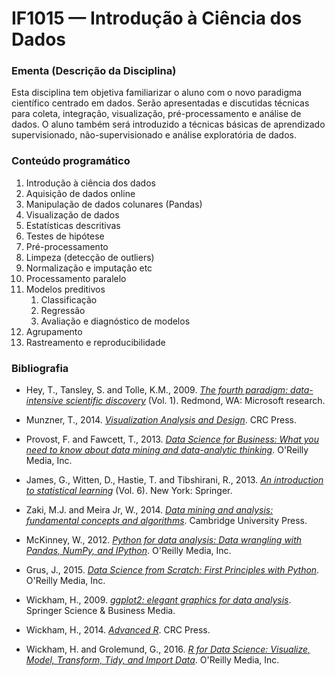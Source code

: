 # IF1015 &mdash; Introdução à Ciência dos Dados 


### Ementa (Descrição da Disciplina)

Esta disciplina tem objetiva familiarizar o aluno com o novo paradigma científico 
centrado em dados. Serão apresentadas e discutidas técnicas para coleta, integração, 
visualização, pré-processamento e análise de dados. 
O aluno também será introduzido a técnicas básicas de aprendizado supervisionado, 
não-supervisionado e análise exploratória de dados.

### Conteúdo programático

1. Introdução à ciência dos dados
2. Aquisição de dados online
3. Manipulação de dados colunares (Pandas)
4. Visualização de dados 
5. Estatísticas descritivas
6. Testes de hipótese
7. Pré-processamento
  1. Limpeza (detecção de outliers)
  2. Normalização e imputação etc
8. Processamento paralelo
9. Modelos preditivos
    1. Classificação 
    2. Regressão 
    3. Avaliação e diagnóstico de modelos
10. Agrupamento
11. Rastreamento e reproducibilidade


### Bibliografia

- Hey, T., Tansley, S. and Tolle, K.M., 2009. [*The fourth paradigm: data-intensive
scientific discovery*](https://www.microsoft.com/en-us/research/publication/fourth-paradigm-data-intensive-scientific-discovery/) (Vol. 1). Redmond, WA: Microsoft research.

- Munzner, T., 2014. [*Visualization Analysis and Design*](https://www.crcpress.com/Visualization-Analysis-and-Design/Munzner/p/book/9781466508910). CRC Press.

- Provost, F. and Fawcett, T., 2013. [*Data Science for Business: What you need to
know about data mining and data-analytic thinking*](https://www.amazon.com.br/Data-Science-Business-Data-Analytic-Thinking/dp/1449361323). O'Reilly Media, Inc.

- James, G., Witten, D., Hastie, T. and Tibshirani, R., 2013. [*An introduction to
statistical learning*](http://www-bcf.usc.edu/~gareth/ISL/) (Vol. 6). New York: Springer.

- Zaki, M.J. and Meira Jr, W., 2014. [*Data mining and analysis: fundamental
concepts and algorithms*](http://www.dataminingbook.info/pmwiki.php). Cambridge University Press.

- McKinney, W., 2012. [*Python for data analysis: Data wrangling with Pandas, NumPy,
and IPython*](http://shop.oreilly.com/product/0636920023784.do). O'Reilly Media, Inc.

- Grus, J., 2015. [*Data Science from Scratch: First Principles with Python*](https://www.amazon.com.br/Data-Science-Scratch-Principles-Python/dp/149190142X).
O'Reilly Media, Inc.

- Wickham, H., 2009. [*ggplot2: elegant graphics for data analysis*](http://www.springer.com/us/book/9780387981413). Springer Science
& Business Media.

- Wickham, H., 2014. [*Advanced R*](http://adv-r.had.co.nz/). CRC Press.

- Wickham, H. and Grolemund, G., 2016. [*R for Data Science: Visualize, Model,
Transform, Tidy, and Import Data*](http://r4ds.had.co.nz/). O'Reilly Media, Inc.
